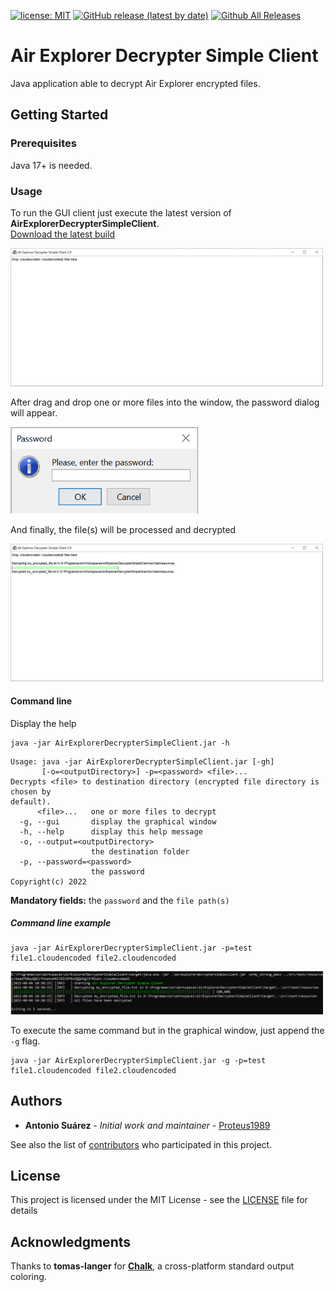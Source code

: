 [![license: MIT](https://img.shields.io/badge/License-MIT-green.svg)](https://github.com/Proteus1989/Air-Explorer-Decrypter/blob/master/LICENSE)
[![GitHub release (latest by date)](https://img.shields.io/github/v/release/Proteus1989/Air-Explorer-Decrypter-Simple-Client)](https://github.com/Proteus1989/Air-Explorer-Decrypter/releases/latest)
[![Github All Releases](https://img.shields.io/github/downloads/Proteus1989/Air-Explorer-Decrypter-Simple-Client/total)](https://github.com/Proteus1989/Air-Explorer-Decrypter-Simple-Client/releases)

# Air Explorer Decrypter Simple Client

Java application able to decrypt Air Explorer encrypted files.

## Getting Started

### Prerequisites

Java 17+ is needed.

### Usage

To run the GUI client just execute the latest version of **AirExplorerDecrypterSimpleClient**.<br>
[Download the latest build](https://github.com/Proteus1989/Air-Explorer-Decrypter-Simple-Client/releases/latest)

<img src="images/main.png" width="500px">

After drag and drop one or more files into the window, the password dialog will appear.

<img src="images/pass.png" width="300px">

And finally, the file(s) will be processed and decrypted

<img src="images/output.png" width="500px">

#### Command line

Display the help
```
java -jar AirExplorerDecrypterSimpleClient.jar -h
```
```
Usage: java -jar AirExplorerDecrypterSimpleClient.jar [-gh]
       [-o=<outputDirectory>] -p=<password> <file>...
Decrypts <file> to destination directory (encrypted file directory is chosen by
default).
      <file>...   one or more files to decrypt
  -g, --gui       display the graphical window
  -h, --help      display this help message
  -o, --output=<outputDirectory>
                  the destination folder
  -p, --password=<password>
                  the password
Copyright(c) 2022
```
**Mandatory fields:** the `password` and the `file path(s)`

##### Command line example
```
java -jar AirExplorerDecrypterSimpleClient.jar -p=test file1.cloudencoded file2.cloudencoded
```

<img src="images/console.png" width="500px">

To execute the same command but in the graphical window, just append the `-g` flag.
```
java -jar AirExplorerDecrypterSimpleClient.jar -g -p=test file1.cloudencoded file2.cloudencoded
```
## Authors

* **Antonio Suárez** - *Initial work and maintainer* - [Proteus1989](https://github.com/Proteus1989)

See also the list of [contributors](https://github.com/Proteus1989/Air-Explorer-Decrypter/contributors) who participated
in this project.

## License

This project is licensed under the MIT License - see the [LICENSE](LICENSE) file for details

## Acknowledgments

Thanks to **tomas-langer** for [**Chalk**](https://github.com/tomas-langer/chalk), a cross-platform standard output coloring.
